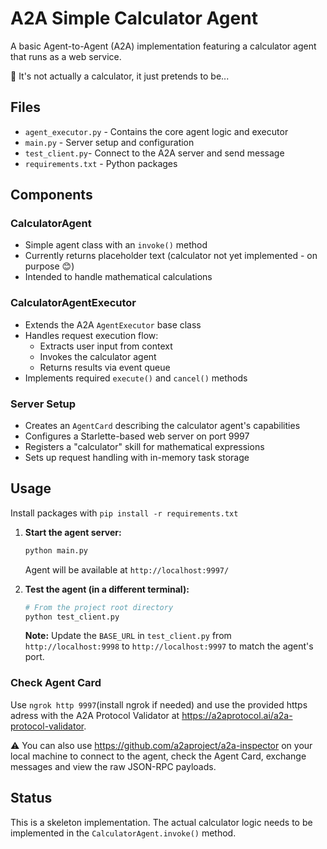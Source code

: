 # A2A Simple Calculator Agent

A basic Agent-to-Agent (A2A) implementation featuring a calculator agent that runs as a web service.

🤫 It's not actually a calculator, it just pretends to be...

## Files

- `agent_executor.py` - Contains the core agent logic and executor
- `main.py` - Server setup and configuration
- `test_client.py`- Connect to the A2A server and send message
- `requirements.txt` - Python packages 

## Components

### CalculatorAgent
- Simple agent class with an `invoke()` method
- Currently returns placeholder text (calculator not yet implemented - on purpose 😊)
- Intended to handle mathematical calculations

### CalculatorAgentExecutor
- Extends the A2A `AgentExecutor` base class
- Handles request execution flow:
  - Extracts user input from context
  - Invokes the calculator agent
  - Returns results via event queue
- Implements required `execute()` and `cancel()` methods

### Server Setup
- Creates an `AgentCard` describing the calculator agent's capabilities
- Configures a Starlette-based web server on port 9997
- Registers a "calculator" skill for mathematical expressions
- Sets up request handling with in-memory task storage

## Usage

Install packages with `pip install -r requirements.txt`

1. **Start the agent server:**
   ```bash
   python main.py
   ```
   Agent will be available at `http://localhost:9997/`

2. **Test the agent (in a different terminal):**
   ```bash
   # From the project root directory
   python test_client.py
   ```
   
   **Note:** Update the `BASE_URL` in `test_client.py` from `http://localhost:9998` to `http://localhost:9997` to match the agent's port.

### Check Agent Card

Use `ngrok http 9997`(install ngrok if needed) and use the provided https adress with the A2A Protocol Validator at https://a2aprotocol.ai/a2a-protocol-validator.

⚠️ You can also use https://github.com/a2aproject/a2a-inspector on your local machine to connect to the agent, check the Agent Card, exchange messages and view the raw JSON-RPC payloads.

## Status

This is a skeleton implementation. The actual calculator logic needs to be implemented in the `CalculatorAgent.invoke()` method. 